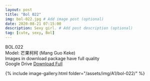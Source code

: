 ```yaml
---
layout: post
title: "Bol 022"
img: bol-022.jpg # Add image post (optional)
date: 2020-08-21 07:15:00
description: Sexy girl. # Add post description (optional)
tag: [cute, sexy, Bol]
---
```

BOL.022  
Model: 芒果柯柯 (Mang Guo Keke)                                                                      
Images in download package have full quality                    
Google Drive [Download Full](http://gestyy.com/ew3S4B)

{% include image-gallery.html folder="/assets/img/A1/bol-022/" %}
